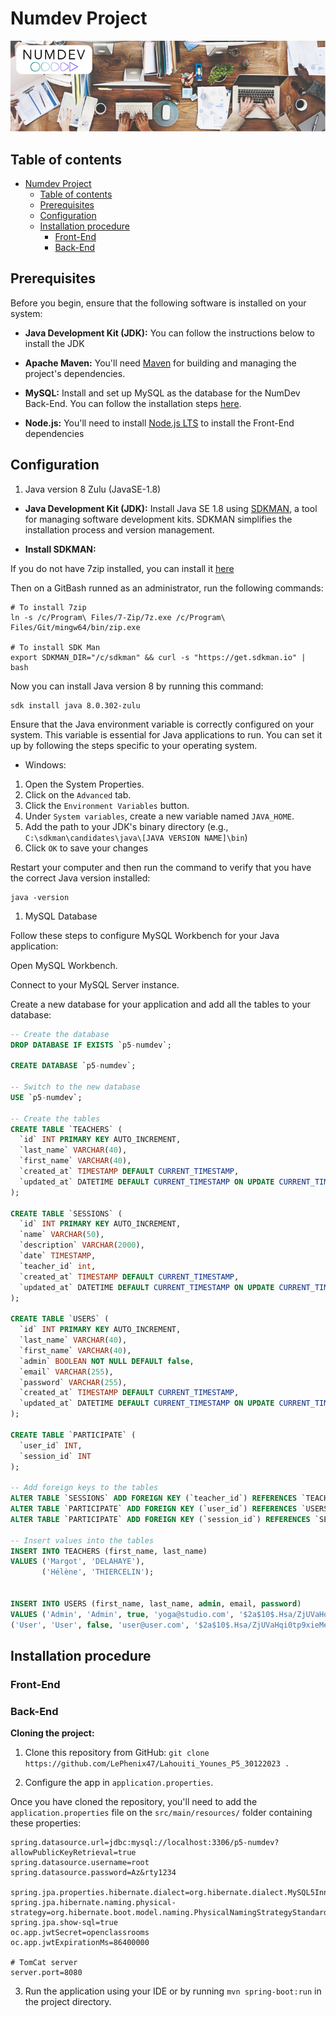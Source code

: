 # Numdev Project

![NumDev Logo](./ressources/images/banner-numdev.png)

## Table of contents

- [Numdev Project](#numdev-project)
  - [Table of contents](#table-of-contents)
  - [Prerequisites](#prerequisites)
  - [Configuration](#configuration)
  - [Installation procedure](#installation-procedure)
    - [Front-End](#front-end)
    - [Back-End](#back-end)

## Prerequisites

Before you begin, ensure that the following software is installed on your system:

- **Java Development Kit (JDK):** You can follow the instructions below to install the JDK

- **Apache Maven:** You'll need [Maven](https://maven.apache.org/) for building and managing the project's dependencies.

- **MySQL:** Install and set up MySQL as the database for the NumDev Back-End. You can follow the installation steps [here](https://openclassrooms.com/fr/courses/6971126-implementez-vos-bases-de-donnees-relationnelles-avec-sql/7152681-installez-le-sgbd-mysql).

- **Node.js:** You'll need to install [Node.js LTS](https://nodejs.org/en) to install the Front-End dependencies

## Configuration

1. Java version 8 Zulu (JavaSE-1.8)

- **Java Development Kit (JDK):** Install Java SE 1.8 using [SDKMAN](https://sdkman.io/), a tool for managing software development kits. SDKMAN simplifies the installation process and version management.

- **Install SDKMAN:**

If you do not have 7zip installed, you can install it [here](https://www.7-zip.org/)

Then on a GitBash runned as an administrator, run the following commands:

  ```shell
# To install 7zip
ln -s /c/Program\ Files/7-Zip/7z.exe /c/Program\ Files/Git/mingw64/bin/zip.exe

# To install SDK Man
export SDKMAN_DIR="/c/sdkman" && curl -s "https://get.sdkman.io" | bash
```

Now you can install Java version 8 by running this command:

```shell
sdk install java 8.0.302-zulu
```

Ensure that the Java environment variable is correctly configured on your system. This variable is essential for Java applications to run. You can set it up by following the steps specific to your operating system.

- Windows:

1. Open the System Properties.
2. Click on the `Advanced` tab.
3. Click the `Environment Variables` button.
4. Under `System variables`, create a new variable named `JAVA_HOME`.
5. Add the path to your JDK's binary directory (e.g., `C:\sdkman\candidates\java\[JAVA VERSION NAME]\bin`)
6. Click `OK` to save your changes

Restart your computer and then run the command to verify that you have the correct Java version installed:

```shell
java -version
```

1. MySQL Database

Follow these steps to configure MySQL Workbench for your Java application:

Open MySQL Workbench.

Connect to your MySQL Server instance.

Create a new database for your application and add all the tables to your database:

```sql
-- Create the database
DROP DATABASE IF EXISTS `p5-numdev`;

CREATE DATABASE `p5-numdev`;

-- Switch to the new database
USE `p5-numdev`;

-- Create the tables
CREATE TABLE `TEACHERS` (
  `id` INT PRIMARY KEY AUTO_INCREMENT,
  `last_name` VARCHAR(40),
  `first_name` VARCHAR(40),
  `created_at` TIMESTAMP DEFAULT CURRENT_TIMESTAMP,
  `updated_at` DATETIME DEFAULT CURRENT_TIMESTAMP ON UPDATE CURRENT_TIMESTAMP
);

CREATE TABLE `SESSIONS` (
  `id` INT PRIMARY KEY AUTO_INCREMENT,
  `name` VARCHAR(50),
  `description` VARCHAR(2000),
  `date` TIMESTAMP,
  `teacher_id` int,
  `created_at` TIMESTAMP DEFAULT CURRENT_TIMESTAMP,
  `updated_at` DATETIME DEFAULT CURRENT_TIMESTAMP ON UPDATE CURRENT_TIMESTAMP
);

CREATE TABLE `USERS` (
  `id` INT PRIMARY KEY AUTO_INCREMENT,
  `last_name` VARCHAR(40),
  `first_name` VARCHAR(40),
  `admin` BOOLEAN NOT NULL DEFAULT false,
  `email` VARCHAR(255),
  `password` VARCHAR(255),
  `created_at` TIMESTAMP DEFAULT CURRENT_TIMESTAMP,
  `updated_at` DATETIME DEFAULT CURRENT_TIMESTAMP ON UPDATE CURRENT_TIMESTAMP
);

CREATE TABLE `PARTICIPATE` (
  `user_id` INT, 
  `session_id` INT
);

-- Add foreign keys to the tables
ALTER TABLE `SESSIONS` ADD FOREIGN KEY (`teacher_id`) REFERENCES `TEACHERS` (`id`);
ALTER TABLE `PARTICIPATE` ADD FOREIGN KEY (`user_id`) REFERENCES `USERS` (`id`);
ALTER TABLE `PARTICIPATE` ADD FOREIGN KEY (`session_id`) REFERENCES `SESSIONS` (`id`);

-- Insert values into the tables
INSERT INTO TEACHERS (first_name, last_name)
VALUES ('Margot', 'DELAHAYE'),
       ('Hélène', 'THIERCELIN');


INSERT INTO USERS (first_name, last_name, admin, email, password)
VALUES ('Admin', 'Admin', true, 'yoga@studio.com', '$2a$10$.Hsa/ZjUVaHqi0tp9xieMeewrnZxrZ5pQRzddUXE/WjDu2ZThe6Iq'),
('User', 'User', false, 'user@user.com', '$2a$10$.Hsa/ZjUVaHqi0tp9xieMeewrnZxrZ5pQRzddUXE/WjDu2ZThe6Iq');
```

## Installation procedure

### Front-End

### Back-End
**Cloning the project:**

1. Clone this repository from GitHub: `git clone https://github.com/LePhenix47/Lahouiti_Younes_P5_30122023 .`

2. Configure the app in `application.properties`.

Once you have cloned the repository, you'll need to add the `application.properties` file on the `src/main/resources/` folder containing these properties:
```properties
spring.datasource.url=jdbc:mysql://localhost:3306/p5-numdev?allowPublicKeyRetrieval=true
spring.datasource.username=root
spring.datasource.password=Az&rty1234

spring.jpa.properties.hibernate.dialect=org.hibernate.dialect.MySQL5InnoDBDialect
spring.jpa.hibernate.naming.physical-strategy=org.hibernate.boot.model.naming.PhysicalNamingStrategyStandardImpl
spring.jpa.show-sql=true
oc.app.jwtSecret=openclassrooms
oc.app.jwtExpirationMs=86400000

# TomCat server
server.port=8080
```

3. Run the application using your IDE or by running `mvn spring-boot:run` in the project directory.
